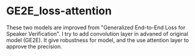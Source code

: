 # GE2E_loss-attention
These two models are improved from "Generalized End-to-End Loss for Speaker Verification".
I try to add convolution layer in advaned of original model (GE2E). It give robustness for model, and the use attention layer to approve the precision.
